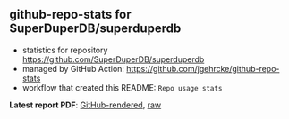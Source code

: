 ## github-repo-stats for SuperDuperDB/superduperdb

- statistics for repository https://github.com/SuperDuperDB/superduperdb
- managed by GitHub Action: https://github.com/jgehrcke/github-repo-stats
- workflow that created this README: `Repo usage stats`

**Latest report PDF**: [GitHub-rendered](https://github.com/SuperDuperDB/superduperdb/blob/github-repo-stats/SuperDuperDB/superduperdb/latest-report/report.pdf), [raw](https://github.com/SuperDuperDB/superduperdb/raw/github-repo-stats/SuperDuperDB/superduperdb/latest-report/report.pdf)


